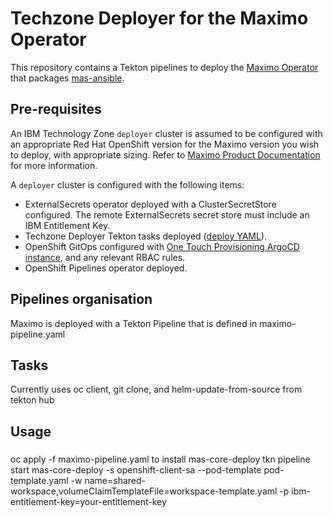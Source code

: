 # Techzone Deployer for the Maximo Operator

This repository contains a Tekton pipelines to deploy the [Maximo Operator](https://github.com/cloud-native-toolkit/operator-masauto) that packages [mas-ansible](https://ibm-mas.github.io/ansible-devops/).

## Pre-requisites

An IBM Technology Zone `deployer` cluster is assumed to be configured with an appropriate Red Hat OpenShift version for the Maximo version you wish to deploy, with appropriate sizing. Refer to [Maximo Product Documentation](https://www.ibm.com/docs/en/mas-cd/continuous-delivery?topic=planning) for more information.

A `deployer` cluster is configured with the following items:

- ExternalSecrets operator deployed with a ClusterSecretStore configured. The remote ExternalSecrets secret store must include an IBM Entitlement Key.
- Techzone Deployer Tekton tasks deployed ([deploy YAML](https://github.com/cloud-native-toolkit/deployer-tekton-tasks/blob/main/argocd.yaml)).
- OpenShift GitOps configured with [One Touch Provisioning ArgoCD instance](https://github.com/one-touch-provisioning/otp-gitops), and any relevant RBAC rules.
- OpenShift Pipelines operator deployed.



## Pipelines organisation

Maximo is deployed with a Tekton Pipeline that is defined in maximo-pipeline.yaml


## Tasks

Currently uses oc client, git clone, and helm-update-from-source from tekton hub

## Usage

###
oc apply -f maximo-pipeline.yaml to install mas-core-deploy
tkn pipeline start mas-core-deploy -s openshift-client-sa --pod-template pod-template.yaml -w name=shared-workspace,volumeClaimTemplateFile=workspace-template.yaml -p ibm-entitlement-key=your-entitlement-key
